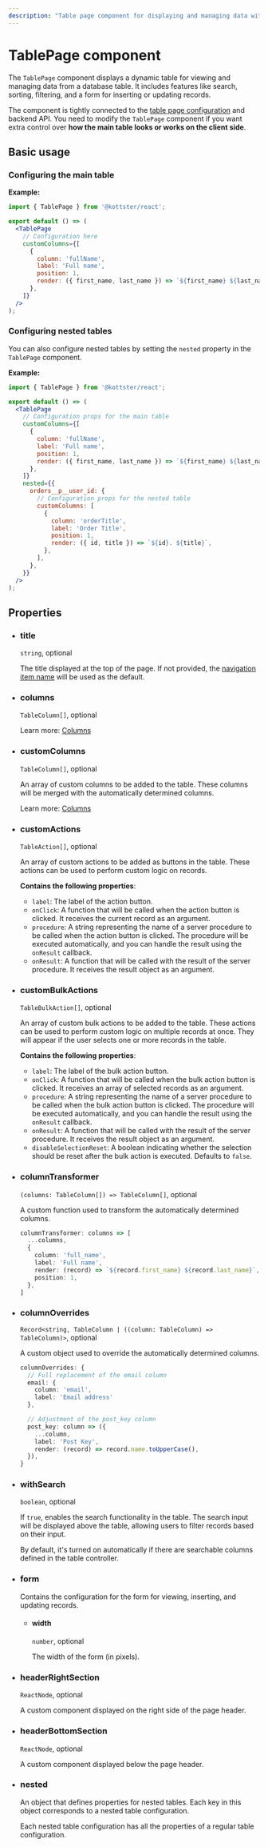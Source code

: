 ```yaml
---
description: "Table page component for displaying and managing data with search, sorting, and custom actions."
---
```


# TablePage component

The `TablePage` component displays a dynamic table for viewing and managing data from a database table. It includes features like search, sorting, filtering, and a form for inserting or updating records.

The component is tightly connected to the [table page configuration](../table/configuration/api.md) and backend API. You need to modify the `TablePage` component if you want extra control over **how the main table looks or works on the client side**.

## Basic usage

### Configuring the main table

**Example:**

```jsx [app/pages/users/index.jsx]
import { TablePage } from '@kottster/react';

export default () => (
  <TablePage
    // Configuration here
    customColumns={[
      {
        column: 'fullName',
        label: 'Full name',
        position: 1,
        render: ({ first_name, last_name }) => `${first_name} ${last_name}`,
      },
    ]}
  />
);
```

### Configuring nested tables

You can also configure nested tables by setting the `nested` property in the `TablePage` component.

**Example:**

```jsx [app/pages/users/index.jsx]
import { TablePage } from '@kottster/react';

export default () => (
  <TablePage
    // Configuration props for the main table
    customColumns={[
      {
        column: 'fullName',
        label: 'Full name',
        position: 1,
        render: ({ first_name, last_name }) => `${first_name} ${last_name}`,
      },
    ]}
    nested={{
      orders__p__user_id: {
        // Configuration props for the nested table
        customColumns: [
          {
            column: 'orderTitle',
            label: 'Order Title',
            position: 1,
            render: ({ id, title }) => `${id}. ${title}`,
          },
        ],
      },
    }}
  />
);
```

## Properties

- ### title

  `string`, optional

  The title displayed at the top of the page. If not provided, the [navigation item name](../app-configuration/sidebar.md) will be used as the default.

- ### columns

  `TableColumn[]`, optional

  Learn more: [Columns](../table/configuration/api.md#columns-1)

- ### customColumns

  `TableColumn[]`, optional

  An array of custom columns to be added to the table. These columns will be merged with the automatically determined columns.

  Learn more: [Columns](../table/configuration/api.md#columns-1)

- ### customActions

  `TableAction[]`, optional

  An array of custom actions to be added as buttons in the table. These actions can be used to perform custom logic on records.

  **Contains the following properties**:

  - `label`: The label of the action button.
  - `onClick`: A function that will be called when the action button is clicked. It receives the current record as an argument.
  - `procedure`: A string representing the name of a server procedure to be called when the action button is clicked. The procedure will be executed automatically, and you can handle the result using the `onResult` callback.
  - `onResult`: A function that will be called with the result of the server procedure. It receives the result object as an argument.

- ### customBulkActions

  `TableBulkAction[]`, optional

  An array of custom bulk actions to be added to the table. These actions can be used to perform custom logic on multiple records at once. They will appear if the user selects one or more records in the table.

  **Contains the following properties**:

  - `label`: The label of the bulk action button.
  - `onClick`: A function that will be called when the bulk action button is clicked. It receives an array of selected records as an argument.
  - `procedure`: A string representing the name of a server procedure to be called when the bulk action button is clicked. The procedure will be executed automatically, and you can handle the result using the `onResult` callback.
  - `onResult`: A function that will be called with the result of the server procedure. It receives the result object as an argument.
  - `disableSelectionReset`: A boolean indicating whether the selection should be reset after the bulk action is executed. Defaults to `false`.

- ### columnTransformer

  `(columns: TableColumn[]) => TableColumn[]`, optional

  A custom function used to transform the automatically determined columns.

  ```typescript [Example]
  columnTransformer: columns => [
    ...columns,
    {
      column: 'full_name',
      label: 'Full name',
      render: (record) => `${record.first_name} ${record.last_name}`,
      position: 1,
    },
  ]
  ```

- ### columnOverrides

  `Record<string, TableColumn | ((column: TableColumn) => TableColumn)>`, optional

  A custom object used to override the automatically determined columns.

  ```typescript [Example]
  columnOverrides: {
    // Full replacement of the email column
    email: { 
      column: 'email',
      label: 'Email address' 
    },

    // Adjustment of the post_key column
    post_key: column => ({
      ...column,
      label: 'Post Key',
      render: (record) => record.name.toUpperCase(),
    }),
  }
  ```

- ### withSearch

  `boolean`, optional

  If `true`, enables the search functionality in the table. The search input will be displayed above the table, allowing users to filter records based on their input.

  By default, it's turned on automatically if there are searchable columns defined in the table controller.

- ### form

  Contains the configuration for the form for viewing, inserting, and updating records.

  - #### width

    `number`, optional

    The width of the form (in pixels).

- ### headerRightSection

  `ReactNode`, optional

  A custom component displayed on the right side of the page header.

- ### headerBottomSection

  `ReactNode`, optional

  A custom component displayed below the page header.

- ### nested

  An object that defines properties for nested tables. Each key in this object corresponds to a nested table configuration.

  Each nested table configuration has all the properties of a regular table configuration.